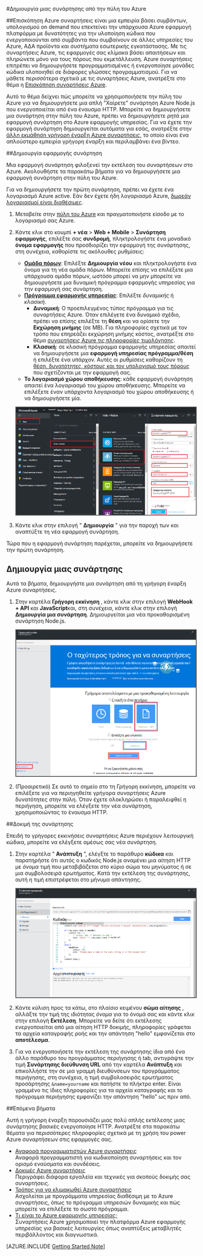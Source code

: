 <properties
   pageTitle="Δημιουργία μιας συνάρτησης από την πύλη του Azure | Microsoft Azure"
   description="Δημιουργήστε το πρώτο συνάρτηση Azure, μια εφαρμογή εγγραφή χωρίς διακομιστή, σε λιγότερο από δύο λεπτά."
   services="functions"
   documentationCenter="na"
   authors="ggailey777"
   manager="erikre"
   editor=""
   tags=""
/>

<tags
   ms.service="functions"
   ms.devlang="multiple"
   ms.topic="article"
   ms.tgt_pltfrm="multiple"
   ms.workload="na"
   ms.date="09/08/2016"
   ms.author="glenga"/>

#<a name="create-a-function-from-the-azure-portal"></a>Δημιουργία μιας συνάρτησης από την πύλη του Azure

##<a name="overview"></a>Επισκόπηση
Azure συναρτήσεις είναι μια εμπειρία βάσει συμβάντων, υπολογισμού on demand που επεκτείνει την υπάρχουσα Azure εφαρμογή πλατφόρμα με δυνατότητες για την υλοποίηση κώδικα που ενεργοποιούνται από συμβάντα που συμβαίνουν σε άλλες υπηρεσίες του Azure, ΑΔΑ προϊόντα και συστήματα εσωτερικής εγκατάστασης. Με τις συναρτήσεις Azure, τις εφαρμογές σας κλίμακα βάσει απαιτήσεων και πληρώνετε μόνο για τους πόρους που εκμετάλλευση. Azure συναρτήσεις επιτρέπει να δημιουργήσετε προγραμματισμένες ή ενεργοποίησε μονάδες κώδικα υλοποιηθεί σε διάφορες γλώσσες προγραμματισμού. Για να μάθετε περισσότερα σχετικά με τις συναρτήσεις Azure, ανατρέξτε στο θέμα η [Επισκόπηση συναρτήσεις Azure](functions-overview.md).

Αυτό το θέμα δείχνει πώς μπορείτε να χρησιμοποιήσετε την πύλη του Azure για να δημιουργήσετε μια απλή "Χαίρετε" συνάρτηση Azure Node.js που ενεργοποιείται από ένα έναυσμα HTTP. Μπορείτε να δημιουργήσετε μια συνάρτηση στην πύλη του Azure, πρέπει να δημιουργήσετε ρητά μια εφαρμογή συνάρτηση στο Azure εφαρμογής υπηρεσίας. Για να έχετε την εφαρμογή συνάρτηση δημιουργείται αυτόματα για εσάς, ανατρέξτε στην [άλλη εκμάθηση γρήγορη έναρξη Azure συναρτήσεις](functions-create-first-azure-function.md), το οποίο είναι ένα απλούστερο εμπειρία γρήγορη έναρξη και περιλαμβάνει ένα βίντεο.

##<a name="create-a-function-app"></a>Δημιουργία εφαρμογής συνάρτηση

Μια εφαρμογή συνάρτηση φιλοξενεί την εκτέλεση του συναρτήσεων στο Azure. Ακολουθήστε τα παρακάτω βήματα για να δημιουργήσετε μια εφαρμογή συνάρτηση στην πύλη του Azure.

Για να δημιουργήσετε την πρώτη συνάρτηση, πρέπει να έχετε ένα λογαριασμό Azure active. Εάν δεν έχετε ήδη λογαριασμό Azure, [δωρεάν λογαριασμοί είναι διαθέσιμες](https://azure.microsoft.com/free/).

1. Μεταβείτε στην [πύλη του Azure](https://portal.azure.com) και πραγματοποιήστε είσοδο με το λογαριασμό σας Azure.

2. Κάντε κλικ στο κουμπί **+ νέα** > **Web + Mobile** > **Συνάρτηση εφαρμογής**, επιλέξτε σας **συνδρομή**, πληκτρολογήστε ένα μοναδικό **όνομα εφαρμογής** που προσδιορίζει την εφαρμογή της συνάρτησης, στη συνέχεια, καθορίστε τις ακόλουθες ρυθμίσεις:

    + **[Ομάδα πόρων](../azure-portal/resource-group-portal.md/)**: Επιλέξτε **Δημιουργία νέου** και πληκτρολογήστε ένα όνομα για τη νέα ομάδα πόρων. Μπορείτε επίσης να επιλέξετε μια υπάρχουσα ομάδα πόρων, ωστόσο μπορεί να μην μπορείτε να δημιουργήσετε μια δυναμική πρόγραμμα εφαρμογής υπηρεσίας για την εφαρμογή σας συνάρτηση.
    + **[Πρόγραμμα εφαρμογής υπηρεσίας](../app-service/azure-web-sites-web-hosting-plans-in-depth-overview.md)**: Επιλέξτε *δυναμικής* ή *κλασική*. 
        + **Δυναμική**: Ο προεπιλεγμένος τύπος πρόγραμμα για τις συναρτήσεις Azure. Όταν επιλέγετε ένα δυναμικό σχέδιο, πρέπει να επίσης επιλέξτε τη **θέση** και να ορίσετε την **Εκχώρηση μνήμης** (σε MB). Για πληροφορίες σχετικά με τον τρόπο που επηρεάζει εκχώρηση μνήμης κόστος, ανατρέξτε στο θέμα [συναρτήσεις Azure τις πληροφορίες τιμολόγησης](https://azure.microsoft.com/pricing/details/functions/). 
        + **Κλασική**: σε κλασική πρόγραμμα εφαρμογής υπηρεσίας απαιτεί να δημιουργήσετε μια **εφαρμογή υπηρεσίας πρόγραμμα/θέση** ή επιλέξτε ένα υπάρχον. Αυτές οι ρυθμίσεις καθορίζουν τη [θέση, δυνατότητες, κόστους και τον υπολογισμό τους πόρους](https://azure.microsoft.com/pricing/details/app-service/) που σχετίζονται με την εφαρμογή σας.  
    + **Το λογαριασμό χώρου αποθήκευσης**: κάθε εφαρμογή συνάρτηση απαιτεί ένα λογαριασμό του χώρου αποθήκευσης. Μπορείτε να επιλέξετε έναν υπάρχοντα λογαριασμό του χώρου αποθήκευσης ή να δημιουργήσετε μία. 

    ![Δημιουργία νέας εφαρμογής συνάρτηση στην πύλη του Azure](./media/functions-create-first-azure-function-azure-portal/function-app-create-flow.png)

3. Κάντε κλικ στην επιλογή " **Δημιουργία** " για την παροχή των και αναπτύξτε τη νέα εφαρμογή συνάρτηση.  

Τώρα που η εφαρμογή συνάρτηση παρέχεται, μπορείτε να δημιουργήσετε την πρώτη συνάρτηση.

## <a name="create-a-function"></a>Δημιουργία μιας συνάρτησης

Αυτά τα βήματα, δημιουργήστε μια συνάρτηση από τη γρήγορη έναρξη Azure συναρτήσεις.

1. Στην καρτέλα **Γρήγορη εκκίνηση** , κάντε κλικ στην επιλογή **WebHook + API** και **JavaScript**και, στη συνέχεια, κάντε κλικ στην επιλογή **Δημιουργία μια συνάρτηση**. Δημιουργείται μια νέα προκαθορισμένη συνάρτηση Node.js. 

    ![](./media/functions-create-first-azure-function-azure-portal/function-app-quickstart-node-webhook.png)

2. (Προαιρετικό) Σε αυτό το σημείο στο τη Γρήγορη εκκίνηση, μπορείτε να επιλέξετε για να περιηγηθείτε γρήγορα συναρτήσεις Azure δυνατότητες στην πύλη.   Όταν έχετε ολοκληρώσει ή παραλειφθεί η περιήγηση, μπορείτε να ελέγξετε την νέα συνάρτηση, χρησιμοποιώντας το έναυσμα HTTP.

##<a name="test-the-function"></a>Δοκιμή της συνάρτησης

Επειδή το γρήγορες εκκινήσεις συναρτήσεις Azure περιέχουν λειτουργική κώδικα, μπορείτε να ελέγξετε αμέσως σας νέα συνάρτηση.

1. Στην καρτέλα " **Ανάπτυξη** ", ελέγξτε το παράθυρο **κώδικα** και παρατηρήστε ότι αυτός ο κωδικός Node.js αναμένει μια αίτηση HTTP με *όνομα* τιμή που μεταβιβάζεται στο κύριο σώμα του μηνύματος ή σε μια συμβολοσειρά ερωτήματος. Κατά την εκτέλεση της συνάρτησης, αυτή η τιμή επιστρέφεται στο μήνυμα απάντησης.

    ![](./media/functions-create-first-azure-function-azure-portal/function-app-develop-tab-testing.png)

2. Κάντε κύλιση προς τα κάτω, στο πλαίσιο κειμένου **σώμα αίτησης** , αλλάξτε την τιμή της ιδιότητας *όνομα* για το όνομά σας και κάντε κλικ στην επιλογή **Εκτέλεση**. Μπορείτε να δείτε ότι εκτέλεσης ενεργοποιείται από μια αίτηση HTTP δοκιμής, πληροφορίες γράφεται τα αρχεία καταγραφής ροής και την απάντηση "hello" εμφανίζεται στο **αποτέλεσμα**. 

3. Για να ενεργοποιήσετε την εκτέλεση της συνάρτησης ίδια από ένα άλλο παράθυρο του προγράμματος περιήγησης ή tab, αντιγράψτε την τιμή **Συνάρτησης διεύθυνση URL** από την καρτέλα **Ανάπτυξη** και επικολλήστε την σε μια γραμμή διευθύνσεων του προγράμματος περιήγησης, στη συνέχεια, η τιμή συμβολοσειράς ερωτήματος προσάρτησης `&name=yourname` και πατήστε το πλήκτρο enter. Είναι γραμμένο τις ίδιες πληροφορίες για τα αρχεία καταγραφής και το πρόγραμμα περιήγησης εμφανίζει την απάντηση "hello" ως πριν από.

##<a name="next-steps"></a>Επόμενα βήματα

Αυτή η γρήγορη έναρξη παρουσιάζει μιας πολύ απλής εκτέλεσης μιας συνάρτησης βασικές ενεργοποίησε HTTP. Ανατρέξτε στα παρακάτω θέματα για περισσότερες πληροφορίες σχετικά με τη χρήση του power Azure συναρτήσεων στις εφαρμογές σας.

+ [Αναφορά προγραμματιστών Azure συναρτήσεις](functions-reference.md)  
Αναφορά προγραμματιστή για κωδικοποίηση συναρτήσεις και τον ορισμό εναύσματα και συνδέσεις.
+ [Δοκιμές Azure συναρτήσεις](functions-test-a-function.md)  
Περιγράφει διάφορα εργαλεία και τεχνικές για σκοπούς δοκιμής σας συναρτήσεις.
+ [Τρόπος για να κλιμακωθεί Azure συναρτήσεις](functions-scale.md)  
Ασχολείται με προγράμματα υπηρεσίας διαθέσιμη με το Azure συναρτήσεις, όπως το πρόγραμμα υπηρεσιών δυναμικής και πώς μπορείτε να επιλέξετε το σωστό πρόγραμμα. 
+ [Τι είναι το Azure εφαρμογής υπηρεσίας;](../app-service/app-service-value-prop-what-is.md)  
Συναρτήσεις Azure χρησιμοποιεί την πλατφόρμα Azure εφαρμογής υπηρεσίας για βασικές λειτουργίες όπως αναπτύξεις μεταβλητές περιβάλλοντος και διαγνωστικά. 

[AZURE.INCLUDE [Getting Started Note](../../includes/functions-get-help.md)]
